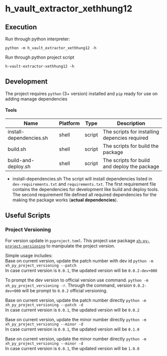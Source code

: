 
# h_vault_extractor_xethhung12

## Execution
Run through python interpreter:
```shell
python -m h_vault_extractor_xethhung12 -h
```

Run through python project script
```shell
h-vault-extractor-xethhung12 -h
```
## Development
The project requires `python` (3+ version) installed and `pip` ready for use on adding manage dependencies

#### Tools
|Name|Platform|Type|Description|
|---|---|---|---|
|install-dependencies.sh|shell|script| The scripts for installing depencies required|
|build.sh|shell|script| The scripts for build the package|
|build-and-deploy.sh|shell|script| The scripts for build and deploy the package|

* install-dependencies.sh
The script will install dependencies listed in `dev-requirements.txt` and `requirements.txt`. The first requirement file contains the dependencies for development like build and deploy tools. The second requirement file defined all required dependencies for the making the package works (**actual dependencies**).

## Useful Scripts
### Project Versioning
For version update in `pyproject.toml`.
This project use package [`xh-py-project-versioning`](https://github.com/xh-dev/xh-py-project-versioning) to manipulate the project version.

Simple usage includes:\
Base on current version, update the patch number with dev id
`python -m xh_py_project_versioning --patch` \
In case current version is `0.0.1`, the updated version will be `0.0.2-dev+000` 

To prompt the dev version to official version use command.
`python -m xh_py_project_versioning -r`.
Through the command, version `0.0.2-dev+000` will be prompt to `0.0.2` official versioning.

Base on current version, update the patch number directly
`python -m xh_py_project_versioning --patch -d` \
In case current version is `0.0.1`, the updated version will be `0.0.2` 

Base on current version, update the minor number directly
`python -m xh_py_project_versioning --minor -d` \
In case current version is `0.0.1`, the updated version will be `0.1.0` 

Base on current version, update the minor number directly
`python -m xh_py_project_versioning --minor -d` \
In case current version is `0.0.1`, the updated version will be `1.0.0` 